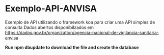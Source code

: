 # Exemplo-API-ANVISA
Exemplo de API utilizando o framework koa para criar uma API simples de consulta
Dados abertos disponibilzados em https://dados.gov.br/organization/agencia-nacional-de-vigilancia-sanitaria-anvisa

**Run npm dbupdate to download the file and create the database** 
